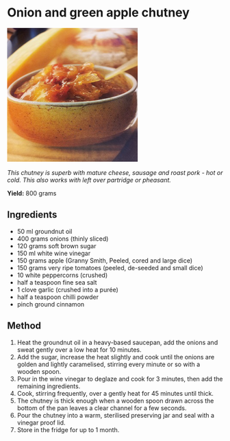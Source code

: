 # Onion and green apple chutney

![Onion and green apple chutney](resources/onion-apple-chutney.png)

*This chutney is superb with mature cheese,  sausage and roast pork - hot or cold. This also works with left over partridge or pheasant.*

**Yield:** 800 grams

## Ingredients
- 50 ml  groundnut oil
- 400 grams onions (thinly sliced)
- 120 grams soft brown sugar
- 150 ml white wine vinegar
- 150 grams apple (Granny Smith, Peeled, cored and large dice)
- 150 grams very ripe tomatoes (peeled, de-seeded and small dice)
- 10 white peppercorns (crushed)
- half a teaspoon fine sea salt
- 1 clove garlic (crushed into a purée)
- half a teaspoon chilli powder
- pinch ground cinnamon

## Method
1. Heat the groundnut oil in a heavy-based saucepan, add the onions and sweat gently over a low heat for 10 minutes. 
1. Add the sugar, increase the heat slightly and cook until the onions are golden and lightly caramelised, stirring every minute or so with a wooden spoon.
1. Pour in the wine vinegar to deglaze and cook for 3 minutes, then add the remaining ingredients. 
1. Cook, stirring frequently, over a gently heat for 45 minutes until thick. 
1. The chutney is thick enough when a wooden spoon drawn across the bottom of the pan leaves a clear channel for a few seconds.
1. Pour the chutney into a warm, sterilised preserving jar and seal with a vinegar proof lid. 
1. Store in the fridge for up to 1 month.